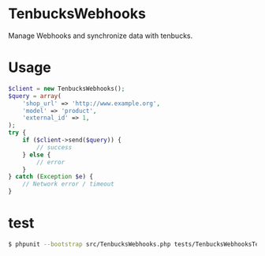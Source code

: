 # TenbucksWebhooks
Manage Webhooks and synchronize data with tenbucks.

# Usage
```php
$client = new TenbucksWebhooks();
$query = array(
    'shop_url' => 'http://www.example.org',
    'model' => 'product',
    'external_id' => 1,
);
try {
    if ($client->send($query)) {
        // success
    } else {
        // error
    }
} catch (Exception $e) {
    // Network error / timeout
}
```

# test
```bash
$ phpunit --bootstrap src/TenbucksWebhooks.php tests/TenbucksWebhooksTest.php
```
